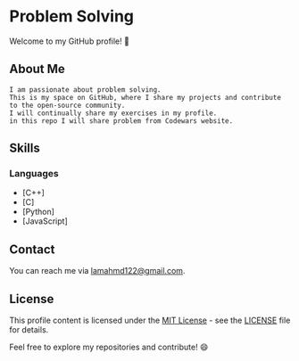 # Problem Solving

Welcome to my GitHub profile! 👋

## About Me

	I am passionate about problem solving. 
	This is my space on GitHub, where I share my projects and contribute to the open-source community. 
	I will continually share my exercises in my profile.
	in this repo I will share problem from Codewars website.

## Skills

### Languages

 - [C++]
 - [C]
 - [Python]
 - [JavaScript]

## Contact

You can reach me via [lamahmd122@gmail.com](mailto:lamahmd122@gmail.com).

## License

This profile content is licensed under the [MIT License](LICENSE) - see the [LICENSE](LICENSE) file for details.

Feel free to explore my repositories and contribute! 😄
